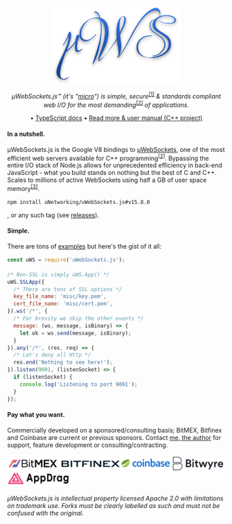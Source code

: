 <div align="center">
<img src="misc/logo.svg" height="180" />

*µWebSockets.js™ (it's "[micro](https://en.wikipedia.org/wiki/Micro-)") is simple, secure*<sup>[[1]](https://github.com/uNetworking/uWebSockets/tree/master/fuzzing)</sup> *& standards compliant web I/O for the most demanding*<sup>[[2]](https://github.com/uNetworking/uWebSockets/tree/master/benchmarks)</sup> *of applications.*

• [TypeScript docs](https://unetworking.github.io/uWebSockets.js/generated/) • [Read more & user manual (C++ project)](https://github.com/uNetworking/uWebSockets/blob/master/misc/READMORE.md)

</div>

#### In a nutshell.
µWebSockets.js is the Google V8 bindings to [µWebSockets](https://github.com/uNetworking/uWebSockets), one of the most efficient web servers available for C++ programming<sup>[[2]](https://github.com/uNetworking/uWebSockets/tree/master/benchmarks)</sup>. Bypassing the entire I/O stack of Node.js allows for unprecedented efficiency in back-end JavaScript - what you build stands on nothing but the best of C and C++. Scales to millions of active WebSockets using half a GB of user space memory<sup>[[3]](https://medium.com/@alexhultman/millions-of-active-websockets-with-node-js-7dc575746a01)</sup>.

```
npm install uNetworking/uWebSockets.js#v15.8.0
```

, or any such tag (see [releases](https://github.com/uNetworking/uWebSockets.js/releases)).


#### Simple.
There are tons of [examples](examples) but here's the gist of it all:

```javascript
const uWS = require('uWebSockets.js');

/* Non-SSL is simply uWS.App() */
uWS.SSLApp({
  /* There are tons of SSL options */
  key_file_name: 'misc/key.pem',
  cert_file_name: 'misc/cert.pem',
}).ws('/*', {
  /* For brevity we skip the other events */
  message: (ws, message, isBinary) => {
    let ok = ws.send(message, isBinary);
  }
}).any('/*', (res, req) => {
  /* Let's deny all Http */
  res.end('Nothing to see here!');
}).listen(9001, (listenSocket) => {
  if (listenSocket) {
    console.log('Listening to port 9001');
  }
});
```

#### Pay what you want.
Commercially developed on a sponsored/consulting basis; BitMEX, Bitfinex and Coinbase are current or previous sponsors. Contact [me, the author](https://github.com/alexhultman) for support, feature development or consulting/contracting.

![](https://raw.githubusercontent.com/uNetworking/uWebSockets/master/misc/2018.png)

*µWebSockets.js is intellectual property licensed Apache 2.0 with limitations on trademark use. Forks must be clearly labelled as such and must not be confused with the original.*
